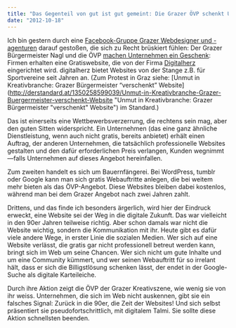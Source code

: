```yaml
---
title: "Das Gegenteil von gut ist gut gemeint: Die Grazer ÖVP schenkt Unternehmen Gratis-Websites"
date: "2012-10-18"
---
```


Ich bin gestern durch eine [Facebook-Gruppe Grazer Webdesigner und -agenturen](https://www.facebook.com/groups/gegendigitalgraz/?fref=ts "(6) Grazer Kreative gegen Digital Graz Aktion") darauf gestoßen, die sich zu Recht brüskiert fühlen: Der Grazer Bürgermeister Nagl und die ÖVP [machen Unternehmen ein Geschenk](http://www.grazervp.at/news/aktuelle-news/digital-graz-1 "Grazer VP - Bürgermeister Siegfried Nagl"): Firmen erhalten eine Gratiswebsite, die von der Firma [Digitalherz](http://www.digitalherz.at/ "Startseite - Digitalherz") eingerichtet wird. digitalherz bietet Websites von der Stange z.B. für Sportvereine seit Jahren an. (Zum Protest in Graz siehe: [Unmut in Kreativbranche: Grazer Bürgermeister “verschenkt” Website](http://derstandard.at/1350258599039/Unmut-in-Kreativbranche-Grazer-Buergermeister-verschenkt-Website "Unmut in Kreativbranche: Grazer Bürgermeister "verschenkt" Website") im Standard.)

Das ist einerseits eine Wettbewerbsverzerrung, die rechtens sein mag, aber den guten Sitten widerspricht. Ein Unternehmen (das eine ganz ähnliche Dienstleistung, wenn auch nicht gratis, bereits anbietet) erhält einen Auftrag, der anderen Unternehmen, die tatsächlich professionelle Websites gestalten und den dafür erforderlichen Preis verlangen, Kunden wegnimmt—falls Unternehmen auf dieses Angebot hereinfallen.

Zum zweiten handelt es sich um Bauernfängerei. Bei WordPress, tumblr oder Google kann man sich gratis Webauftritte anlegen, die bei weitem mehr bieten als das ÖVP-Angebot. Diese Websites bleiben dabei kostenlos, während man bei dem Grazer Angebot nach zwei Jahren zahlt.

Drittens, und das finde ich besonders ärgerlich, wird hier der Eindruck erweckt, eine Website sei der Weg in die digitale Zukunft. Das war vielleicht in den 90er Jahren teilweise richtig. Aber schon damals war nicht die Website wichtig, sondern die Kommunikation mit ihr. Heute gibt es dafür viele andere Wege, in erster Linie die sozialen Medien. Wer sich auf eine Website verlässt, die gratis gar nicht professionell betreut werden kann, bringt sich im Web um seine Chancen. Wer sich nicht um gute Inhalte und um eine Community kümmert, und wer seinen Webauftritt für so irrelant hält, dass er sich die Billigstlösung schenken lässt, der endet in der Google-Suche als digitale Karteileiche.

Durch ihre Aktion zeigt die ÖVP der Grazer Kreativszene, wie wenig sie von ihr weiss. Unternehmen, die sich im Web nicht auskennen, gibt sie ein falsches Signal: Zurück in die 90er, die Zeit der Websites! Und sich selbst präsentiert sie pseudofortschrittlich, mit digitalem Talmi. Sie sollte diese Aktion schnellsten beenden.
